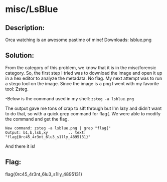 # misc/LsBlue

## Description: ##

Orca watching is an awesome pastime of mine!
Downloads: lsblue.png


## Solution: ##
From the category of this problem, we know that it is in the misc/forensic category. So, the first step I tried was to download the image and open it up in a hex editor to analyze the metadata. No flag. My next attempt was to run a stego tool on the image. Since the image is a png I went with my favorite tool: Zsteg. 

-Below is the command used in my shell: `zsteg -a lsblue.png`

The output gave me tons of crap to sift through but I'm lazy and didn't want to do that, so with a quick grep command for flag{. We were able to modify the command and get the flag.
```
New command: zsteg -a lsblue.png | grep "flag{"
Output: b1,b,lsb,xy         .. text: "flag{0rc45_4r3nt_6lu3_s1lly_4895131}"
```
And there it is!

## Flag: ##
flag{0rc45_4r3nt_6lu3_s1lly_4895131}